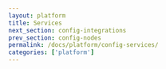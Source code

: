 ```yaml
---
layout: platform
title: Services
next_section: config-integrations
prev_section: config-nodes
permalink: /docs/platform/config-services/
categories: ['platform']
---
```

